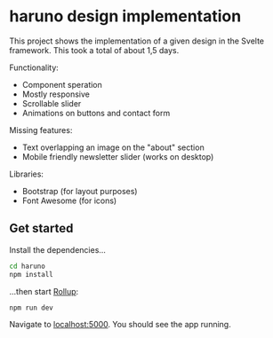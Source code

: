 # haruno design implementation

This project shows the implementation of a given design in the Svelte framework.
This took a total of about 1,5 days.

Functionality:
- Component speration
- Mostly responsive
- Scrollable slider
- Animations on buttons and contact form

Missing features: 
- Text overlapping an image on the "about" section
- Mobile friendly newsletter slider (works on desktop)

Libraries:
- Bootstrap (for layout purposes)
- Font Awesome (for icons)

## Get started

Install the dependencies...

```bash
cd haruno
npm install
```

...then start [Rollup](https://rollupjs.org):

```bash
npm run dev
```

Navigate to [localhost:5000](http://localhost:5000). You should see the app running. 
